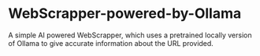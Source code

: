 # WebScrapper-powered-by-Ollama
A simple AI powered WebScrapper, which uses a pretrained locally version of Ollama to give accurate information about the URL provided.
